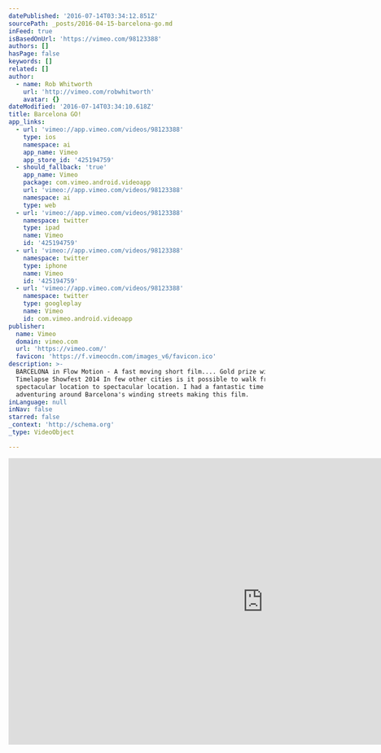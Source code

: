 ```yaml
---
datePublished: '2016-07-14T03:34:12.851Z'
sourcePath: _posts/2016-04-15-barcelona-go.md
inFeed: true
isBasedOnUrl: 'https://vimeo.com/98123388'
authors: []
hasPage: false
keywords: []
related: []
author:
  - name: Rob Whitworth
    url: 'http://vimeo.com/robwhitworth'
    avatar: {}
dateModified: '2016-07-14T03:34:10.618Z'
title: Barcelona GO!
app_links:
  - url: 'vimeo://app.vimeo.com/videos/98123388'
    type: ios
    namespace: ai
    app_name: Vimeo
    app_store_id: '425194759'
  - should_fallback: 'true'
    app_name: Vimeo
    package: com.vimeo.android.videoapp
    url: 'vimeo://app.vimeo.com/videos/98123388'
    namespace: ai
    type: web
  - url: 'vimeo://app.vimeo.com/videos/98123388'
    namespace: twitter
    type: ipad
    name: Vimeo
    id: '425194759'
  - url: 'vimeo://app.vimeo.com/videos/98123388'
    namespace: twitter
    type: iphone
    name: Vimeo
    id: '425194759'
  - url: 'vimeo://app.vimeo.com/videos/98123388'
    namespace: twitter
    type: googleplay
    name: Vimeo
    id: com.vimeo.android.videoapp
publisher:
  name: Vimeo
  domain: vimeo.com
  url: 'https://vimeo.com/'
  favicon: 'https://f.vimeocdn.com/images_v6/favicon.ico'
description: >-
  BARCELONA in Flow Motion - A fast moving short film.... Gold prize winner at
  Timelapse Showfest 2014 In few other cities is it possible to walk from
  spectacular location to spectacular location. I had a fantastic time
  adventuring around Barcelona's winding streets making this film.
inLanguage: null
inNav: false
starred: false
_context: 'http://schema.org'
_type: VideoObject

---
```

<iframe src="https://cdn.embedly.com/widgets/media.html?src=https%3A%2F%2Fplayer.vimeo.com%2Fvideo%2F98123388&amp;url=https%3A%2F%2Fvimeo.com%2F98123388&amp;image=http%3A%2F%2Fi.vimeocdn.com%2Fvideo%2F478770627_1280.jpg&amp;key=b7d04c9b404c499eba89ee7072e1c4f7&amp;type=text%2Fhtml&amp;schema=vimeo" width="1000" height="563" scrolling="no" frameborder="0" allowfullscreen="allowfullscreen" style=""></iframe>